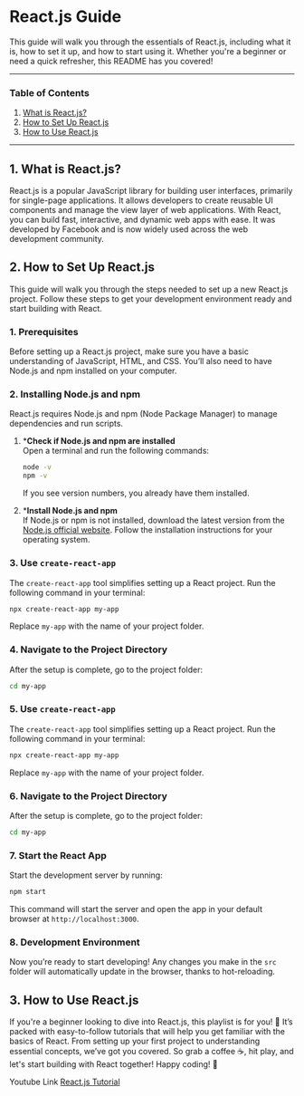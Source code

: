 # React.js Guide

This guide will walk you through the essentials of React.js, including what it is, how to set it up, and how to start using it. Whether you're a beginner or need a quick refresher, this README has you covered!

---

### Table of Contents
1. [What is React.js?](#what-is-reactjs)
2. [How to Set Up React.js](#how-to-set-up-reactjs)
3. [How to Use React.js](#how-to-use-reactjs)

---

## 1. What is React.js?

React.js is a popular JavaScript library for building user interfaces, primarily for single-page applications. It allows developers to create reusable UI components and manage the view layer of web applications. With React, you can build fast, interactive, and dynamic web apps with ease. It was developed by Facebook and is now widely used across the web development community.

## 2. How to Set Up React.js

This guide will walk you through the steps needed to set up a new React.js project. Follow these steps to get your development environment ready and start building with React.


### 1. Prerequisites

Before setting up a React.js project, make sure you have a basic understanding of JavaScript, HTML, and CSS. You’ll also need to have Node.js and npm installed on your computer.

### 2. Installing Node.js and npm

React.js requires Node.js and npm (Node Package Manager) to manage dependencies and run scripts.
 1. ***Check if Node.js and npm are installed**  
      Open a terminal and run the following commands:
      ```bash
      node -v
      npm -v
      ```
      If you see version numbers, you already have them installed.

   2. ***Install Node.js and npm**  
      If Node.js or npm is not installed, download the latest version from the [Node.js official website](https://nodejs.org/). Follow the installation instructions for your operating system.

  
### 3. Use `create-react-app`
   The `create-react-app` tool simplifies setting up a React project. Run the following command in your terminal:
   ```bash
   npx create-react-app my-app
   ```
   Replace `my-app` with the name of your project folder.

### 4. Navigate to the Project Directory
   After the setup is complete, go to the project folder:
   ```bash
   cd my-app
   ```
### 5. Use `create-react-app`
   The `create-react-app` tool simplifies setting up a React project. Run the following command in your terminal:
   ```bash
   npx create-react-app my-app
   ```
   Replace `my-app` with the name of your project folder.

 ### 6. Navigate to the Project Directory
   After the setup is complete, go to the project folder:
   ```bash
   cd my-app
   ```
### 7. Start the React App
   Start the development server by running:
   ```bash
   npm start
   ```
   This command will start the server and open the app in your default browser at `http://localhost:3000`.

### 8. Development Environment
   Now you’re ready to start developing! Any changes you make in the `src` folder will automatically update in the browser, thanks to hot-reloading.

## 3. How to Use React.js

If you're a beginner looking to dive into React.js, this playlist is for you! 🎉 It’s packed with easy-to-follow tutorials that will help you get familiar with the basics of React. From setting up your first project to understanding essential concepts, we’ve got you covered. So grab a coffee ☕, hit play, and let's start building with React together! Happy coding! 🚀

Youtube Link [React.js Tutorial](https://www.youtube.com/watch?v=doqyfMaaCPs&list=PLHsDmKA--3C7HaOHOz6qugO5TTY9zNqP6&t=2s)